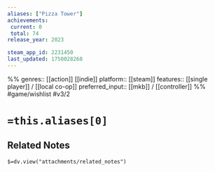```yaml
---
aliases: ["Pizza Tower"]
achievements:
 current: 0
 total: 74
release_year: 2023

steam_app_id: 2231450
last_updated: 1750028268
---
```

%%
genres:: [[action]] [[indie]]
platform:: [[steam]]
features:: [[single player]] / [[local co-op]]
preferred_input:: [[mkb]] / [[controller]]
%%
#game/wishlist
#v3/2

# `=this.aliases[0]`
## Related Notes
`$=dv.view("attachments/related_notes")`